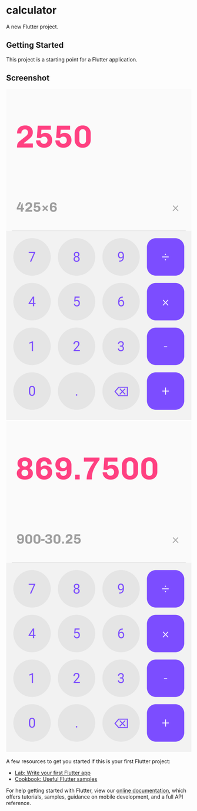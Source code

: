 # calculator

A new Flutter project.

## Getting Started

This project is a starting point for a Flutter application.
## Screenshot
![Screenshot](Screenshot_1598897929.png)
![Screenshot](Screenshot_1598897918.png)

A few resources to get you started if this is your first Flutter project:

- [Lab: Write your first Flutter app](https://flutter.dev/docs/get-started/codelab)
- [Cookbook: Useful Flutter samples](https://flutter.dev/docs/cookbook)

For help getting started with Flutter, view our
[online documentation](https://flutter.dev/docs), which offers tutorials,
samples, guidance on mobile development, and a full API reference.
